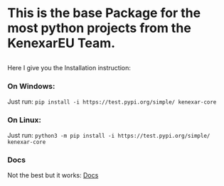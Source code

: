 # This is the base Package for the most python projects from the KenexarEU Team.

##

Here I give you the Installation instruction:

### On Windows:

Just run:
`pip install -i https://test.pypi.org/simple/ kenexar-core`

### On Linux:

Just run: `python3 -m pip install -i https://test.pypi.org/simple/ kenexar-core`


### Docs
Not the best but it works: [Docs](https://kenexar.github.io/kenexar-core/)
